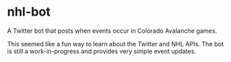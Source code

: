 # nhl-bot
A Twitter bot that posts when events occur in Colorado Avalanche games.

This seemed like a fun way to learn about the Twitter and NHL APIs. The bot is still a work-in-progress and provides very simple event updates. 
